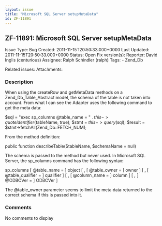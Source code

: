 ```yaml
---
layout: issue
title: "Microsoft SQL Server setupMetaData"
id: ZF-11891
---
```


ZF-11891: Microsoft SQL Server setupMetaData
--------------------------------------------

 Issue Type: Bug Created: 2011-11-15T20:50:33.000+0000 Last Updated: 2011-11-15T20:50:33.000+0000 Status: Open Fix version(s): 
 Reporter:  David Inglis (centurious)  Assignee:  Ralph Schindler (ralph)  Tags: - Zend\_Db
 
 Related issues: 
 Attachments: 
### Description

When using the createRow and getMetaData methods on a Zend\_Db\_Table\_Abstract model, the schema of the table is not taken into account. From what I can see the Adapter uses the following command to get the meta data:

$sql = "exec sp\_columns @table\_name = " . $this->quoteIdentifier($tableName, true); $stmt = $this->query($sql); $result = $stmt->fetchAll(Zend\_Db::FETCH\_NUM);

From the method definition:

public function describeTable($tableName, $schemaName = null)

The schema is passed to the method but never used. In Microsoft SQL Server, the sp\_columns command has the following syntax:

sp\_columns [ @table\_name = ] object [ , [ @table\_owner = ] owner ] [ , [ @table\_qualifier = ] qualifier ] [ , [ @column\_name = ] column ] [ , [ @ODBCVer = ] ODBCVer ]

The @table\_owner parameter seems to limit the meta data returned to the correct schema if this is passed into it.

 

 

### Comments

No comments to display
